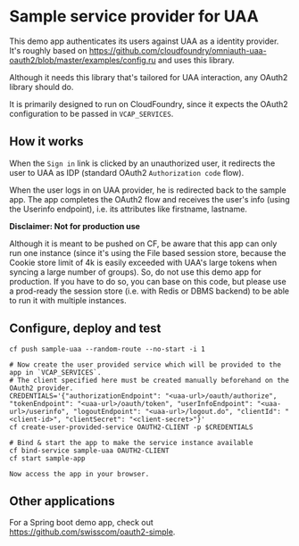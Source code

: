 # Sample service provider for UAA
This demo app authenticates its users against UAA as a identity provider.
It's roughly based on https://github.com/cloudfoundry/omniauth-uaa-oauth2/blob/master/examples/config.ru and uses this library.

Although it needs this library that's tailored for UAA interaction, any OAuth2 library should do.

It is primarily designed to run on CloudFoundry, since it expects the OAuth2 configuration to be passed in `VCAP_SERVICES`.

## How it works
When the `Sign in` link is clicked by an unauthorized user,
it redirects the user to UAA as IDP (standard OAuth2 `Authorization code` flow).

When the user logs in on UAA provider, he is redirected back to the sample app.
The app completes the OAuth2 flow and receives the user's info (using the Userinfo endpoint), i.e. its attributes like firstname, lastname.

**Disclaimer: Not for production use**

Although it is meant to be pushed on CF, be aware that this app can only run one instance (since it's using the File based session store, because the Cookie store limit of 4k is easily exceeded with UAA's large tokens when syncing a large number of groups).
So, do not use this demo app for production. If you have to do so, you can base on this code, but please use a prod-ready the session store (i.e. with Redis or DBMS backend) to be able to run it with multiple instances.

## Configure, deploy and test
```
cf push sample-uaa --random-route --no-start -i 1

# Now create the user provided service which will be provided to the app in `VCAP_SERVICES`.
# The client specified here must be created manually beforehand on the OAuth2 provider.
CREDENTIALS='{"authorizationEndpoint": "<uaa-url>/oauth/authorize", "tokenEndpoint": "<uaa-url>/oauth/token", "userInfoEndpoint": "<uaa-url>/userinfo", "logoutEndpoint": "<uaa-url>/logout.do", "clientId": "<client-id>", "clientSecret": "<client-secret>"}'
cf create-user-provided-service OAUTH2-CLIENT -p $CREDENTIALS

# Bind & start the app to make the service instance available
cf bind-service sample-uaa OAUTH2-CLIENT
cf start sample-app

Now access the app in your browser.
```


## Other applications
For a Spring boot demo app, check out https://github.com/swisscom/oauth2-simple.
